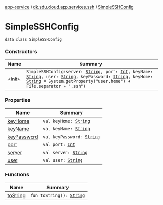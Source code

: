 [app-service](../../index.md) / [dk.sdu.cloud.app.services.ssh](../index.md) / [SimpleSSHConfig](./index.md)

# SimpleSSHConfig

`data class SimpleSSHConfig`

### Constructors

| Name | Summary |
|---|---|
| [&lt;init&gt;](-init-.md) | `SimpleSSHConfig(server: `[`String`](https://kotlinlang.org/api/latest/jvm/stdlib/kotlin/-string/index.html)`, port: `[`Int`](https://kotlinlang.org/api/latest/jvm/stdlib/kotlin/-int/index.html)`, keyName: `[`String`](https://kotlinlang.org/api/latest/jvm/stdlib/kotlin/-string/index.html)`, user: `[`String`](https://kotlinlang.org/api/latest/jvm/stdlib/kotlin/-string/index.html)`, keyPassword: `[`String`](https://kotlinlang.org/api/latest/jvm/stdlib/kotlin/-string/index.html)`, keyHome: `[`String`](https://kotlinlang.org/api/latest/jvm/stdlib/kotlin/-string/index.html)` = System.getProperty("user.home") + File.separator + ".ssh")` |

### Properties

| Name | Summary |
|---|---|
| [keyHome](key-home.md) | `val keyHome: `[`String`](https://kotlinlang.org/api/latest/jvm/stdlib/kotlin/-string/index.html) |
| [keyName](key-name.md) | `val keyName: `[`String`](https://kotlinlang.org/api/latest/jvm/stdlib/kotlin/-string/index.html) |
| [keyPassword](key-password.md) | `val keyPassword: `[`String`](https://kotlinlang.org/api/latest/jvm/stdlib/kotlin/-string/index.html) |
| [port](port.md) | `val port: `[`Int`](https://kotlinlang.org/api/latest/jvm/stdlib/kotlin/-int/index.html) |
| [server](server.md) | `val server: `[`String`](https://kotlinlang.org/api/latest/jvm/stdlib/kotlin/-string/index.html) |
| [user](user.md) | `val user: `[`String`](https://kotlinlang.org/api/latest/jvm/stdlib/kotlin/-string/index.html) |

### Functions

| Name | Summary |
|---|---|
| [toString](to-string.md) | `fun toString(): `[`String`](https://kotlinlang.org/api/latest/jvm/stdlib/kotlin/-string/index.html) |
